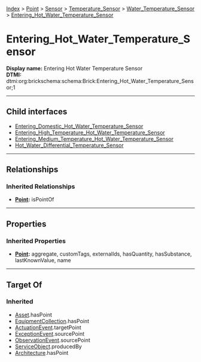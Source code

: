 [Index](../../../../../Index.md) > [Point](../../../../Point.md) > [Sensor](../../../Sensor.md) > [Temperature_Sensor](../../Temperature_Sensor.md) > [Water_Temperature_Sensor](../Water_Temperature_Sensor.md) > [Entering_Hot_Water_Temperature_Sensor](#)
# Entering_Hot_Water_Temperature_Sensor

**Display name:** Entering Hot Water Temperature Sensor<br />
**DTMI:** dtmi:org:brickschema:schema:Brick:Entering_Hot_Water_Temperature_Sensor;1

---

## Child interfaces
* [Entering_Domestic_Hot_Water_Temperature_Sensor](Entering_Domestic_Hot_Water_Temperature_Sensor.md)
* [Entering_High_Temperature_Hot_Water_Temperature_Sensor](Entering_High_Temperature_Hot_Water_Temperature_Sensor.md)
* [Entering_Medium_Temperature_Hot_Water_Temperature_Sensor](Entering_Medium_Temperature_Hot_Water_Temperature_Sensor.md)
* [Hot_Water_Differential_Temperature_Sensor](../Leaving_Hot_Water_Temperature_Sensor/Hot_Water_Differential_Temperature_Sensor.md)

---

## Relationships

### Inherited Relationships
* **[Point](../../../../Point.md):** isPointOf

---

## Properties

### Inherited Properties
* **[Point](../../../../Point.md):** aggregate, customTags, externalIds, hasQuantity, hasSubstance, lastKnownValue, name

---

## Target Of
### Inherited
* [Asset](../../../../../Asset/Asset.md).hasPoint
* [EquipmentCollection](../../../../../Collection/EquipmentCollection.md).hasPoint
* [ActuationEvent](../../../../../Event/PointEvent/ActuationEvent.md).targetPoint
* [ExceptionEvent](../../../../../Event/PointEvent/ExceptionEvent.md).sourcePoint
* [ObservationEvent](../../../../../Event/PointEvent/ObservationEvent.md).sourcePoint
* [ServiceObject](../../../../../Information/ServiceObject/ServiceObject.md).producedBy
* [Architecture](../../../../../Space/Architecture/Architecture.md).hasPoint
